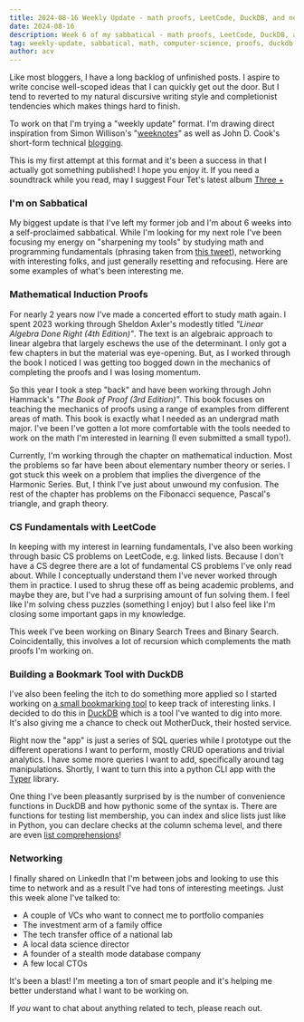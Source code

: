 ```yaml
---
title: 2024-08-16 Weekly Update - math proofs, LeetCode, DuckDB, and networking
date: 2024-08-16
description: Week 6 of my sabbatical - math proofs, LeetCode, DuckDB, and networking
tag: weekly-update, sabbatical, math, computer-science, proofs, duckdb
author: acv
---
```


Like most bloggers, I have a long backlog of unfinished posts. I aspire to write concise well-scoped ideas that I can quickly get out the door. But I tend to reverted to my natural discursive writing style and completionist tendencies which makes things hard to finish.

To work on that I'm trying a "weekly update" format. I'm drawing direct inspiration from Simon Willison's "[weeknotes](https://simonwillison.net/tags/weeknotes/)" as well as John D. Cook's short-form technical [blogging](https://www.johndcook.com/blog/).

This is my first attempt at this format and it's been a success in that I actually got something published! I hope you enjoy it. If you need a soundtrack while you read, may I suggest Four Tet's latest album [Three +](https://open.spotify.com/album/4pnU9CGKI2YneVwkqK6EIN?si=96fD3W52TWWQL_SOWhaCww)

### I'm on Sabbatical

My biggest update is that I've left my former job and I'm about 6 weeks into a self-proclaimed sabbatical. While I'm looking for my next role I've been focusing my energy on "sharpening my tools" by studying math and programming fundamentals (phrasing taken from [this tweet](https://x.com/JohnDCook/status/1824425328409792685)), networking with interesting folks, and just generally resetting and refocusing. Here are some examples of what's been interesting me.

### Mathematical Induction Proofs

For nearly 2 years now I've made a concerted effort to study math again. I spent 2023 working through Sheldon Axler's modestly titled _"Linear Algebra Done Right (4th Edition)"_. The text is an algebraic approach to linear algebra that largely eschews the use of the determinant. I only got a few chapters in but the material was eye-opening. But, as I worked through the book I noticed I was getting too bogged down in the mechanics of completing the proofs and I was losing momentum.

So this year I took a step "back" and have been working through John Hammack's _"The Book of Proof (3rd Edition)"_. This book focuses on teaching the mechanics of proofs using a range of examples from different areas of math. This book is exactly what I needed as an undergrad math major. I've been I've gotten a lot more comfortable with the tools needed to work on the math I'm interested in learning (I even submitted a small typo!).

Currently, I'm working through the chapter on mathematical induction. Most the problems so far have been about elementary number theory or series. I got stuck this week on a problem that implies the divergence of the Harmonic Series. But, I think I've just about unwound my confusion. The rest of the chapter has problems on the Fibonacci sequence, Pascal's triangle, and graph theory.

### CS Fundamentals with LeetCode

In keeping with my interest in learning fundamentals, I've also been working through basic CS problems on LeetCode, e.g. linked lists. Because I don't have a CS degree there are a lot of fundamental CS problems I've only read about. While I conceptually understand them I've never worked through them in practice. I used to shrug these off as being academic problems, and maybe they are, but I've had a surprising amount of fun solving them. I feel like I'm solving chess puzzles (something I enjoy) but I also feel like I'm closing some important gaps in my knowledge.

This week I've been working on Binary Search Trees and Binary Search. Coincidentally, this involves a lot of recursion which complements the math proofs I'm working on.

### Building a Bookmark Tool with DuckDB

I've also been feeling the itch to do something more applied so I started working on [a small bookmarking tool](https://github.com/acviana/bookmark-thing) to keep track of interesting links. I decided to do this in [DuckDB](https://duckdb.org/) which is a tool I've wanted to dig into more. It's also giving me a chance to check out MotherDuck, their hosted service.

Right now the "app" is just a series of SQL queries while I prototype out the different operations I want to perform, mostly CRUD operations and trivial analytics. I have some more queries I want to add, specifically around tag manipulations. Shortly, I want to turn this into a python CLI app with the [Typer](https://typer.tiangolo.com/) library.

One thing I've been pleasantly surprised by is the number of convenience functions in DuckDB and how pythonic some of the syntax is. There are functions for testing list membership, you can index and slice lists just like in Python, you can declare checks at the column schema level, and there are even [list comprehensions](https://duckdb.org/2023/08/23/even-friendlier-sql.html#list-comprehensions)!

### Networking

I finally shared on LinkedIn that I'm between jobs and looking to use this time to network and as a result I've had tons of interesting meetings. Just this week alone I've talked to:

- A couple of VCs who want to connect me to portfolio companies
- The investment arm of a family office
- The tech transfer office of a national lab
- A local data science director
- A founder of a stealth mode database company
- A few local CTOs

 It's been a blast! I'm meeting a ton of smart people and it's helping me better understand what I want to be working on.

If _you_ want to chat about anything related to tech, please reach out.
